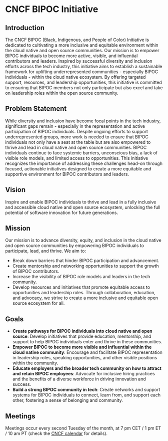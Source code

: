 # CNCF BIPOC Initiative

## Introduction

The CNCF BIPOC (Black, Indigenous, and People of Color) Initiative is dedicated to cultivating a more inclusive and equitable environment within the cloud native and open source communities. Our mission is to empower BIPOC individuals to become more active, visible, and influential contributors and leaders.
Inspired by successful diversity and inclusion efforts across the tech industry, this initiative aims to establish a sustainable framework for uplifting underrepresented communities - especially BIPOC individuals - within the cloud native ecosystem. By offering targeted support, resources, and leadership opportunities, this initiative is committed to ensuring that BIPOC members not only participate but also excel and take on leadership roles within the open source community.

## Problem Statement

While diversity and inclusion have become focal points in the tech industry, significant gaps remain - especially in the representation and active participation of BIPOC individuals. Despite ongoing efforts to support underrepresented groups, more work is needed to ensure that BIPOC individuals not only have a seat at the table but are also empowered to thrive and lead in cloud native and open source communities.
BIPOC individuals continue to face systemic barriers, unconscious bias, a lack of visible role models, and limited access to opportunities. This initiative recognizes the importance of addressing these challenges head-on through focused, actionable initiatives designed to create a more equitable and supportive environment for BIPOC contributors and leaders.

## Vision

Inspire and enable BIPOC individuals to thrive and lead in a fully inclusive and accessible cloud native and open source ecosystem, unlocking the full potential of software innovation for future generations.

## Mission

Our mission is to advance diversity, equity, and inclusion in the cloud native and open source communities by empowering BIPOC individuals to participate, lead, and thrive. We aim to:
- Break down barriers that hinder BIPOC participation and advancement.
- Create mentorship and networking opportunities to support the growth of BIPOC contributors.
- Increase the visibility of BIPOC role models and leaders in the tech community.
- Develop resources and initiatives that promote equitable access to opportunities and leadership roles.
Through collaboration, education, and advocacy, we strive to create a more inclusive and equitable open source ecosystem for all.

## Goals

- **Create pathways for BIPOC individuals into cloud native and open source**: Develop initiatives that provide education, mentorship, and support to help BIPOC individuals enter and thrive in these communities.
- **Empower BIPOC to become more visible and influential within the cloud native community**: Encourage and facilitate BIPOC representation in leadership roles, speaking opportunities, and other visible positions within the community.
- **Educate employers and the broader tech community on how to attract and retain BIPOC employees**: Advocate for inclusive hiring practices and the benefits of a diverse workforce in driving innovation and success.
- **Build a strong BIPOC community in tech**: Create networks and support systems for BIPOC individuals to connect, learn from, and support each other, fostering a sense of belonging and community.

## Meetings

Meetings occur every second Tuesday of the month, at 7 pm CET / 1 pm ET / 10 am PT (check the [CNCF calendar](https://www.cncf.io/calendar/) for details).
